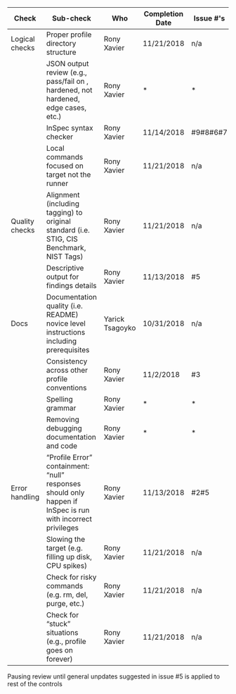 | Check          | Sub-check                                                                         | Who | Completion Date | Issue #'s |
|----------------|-----------------------------------------------------------------------------------|-----|-----------------|-----------|
|Logical checks| Proper profile directory structure                         |Rony Xavier|11/21/2018|n/a|
||JSON output review (e.g., pass/fail on ,<br>hardened, not hardened, edge cases, etc.)|Rony Xavier|*|*|
||InSpec syntax checker|Rony Xavier|11/14/2018|#9#8#6#7|
||Local commands focused on target not the runner|Rony Xavier|11/21/2018|n/a|
|Quality checks|Alignment (including tagging) to original<br> standard (i.e. STIG, CIS Benchmark, NIST Tags)|Rony Xavier|11/21/2018|n/a|
||Descriptive output for findings details|Rony Xavier|11/13/2018|#5|
|Docs|Documentation quality (i.e. README)<br> novice level instructions including prerequisites|Yarick Tsagoyko|10/31/2018|n/a|
||Consistency across other profile conventions |Rony Xavier|11/2/2018|#3|
||Spelling grammar|Rony Xavier|*|*|
||Removing debugging documentation and code|Rony Xavier|*|*|
| Error handling |“Profile Error” containment: “null” responses <br>should only happen if InSpec is run with incorrect privileges|Rony Xavier|11/13/2018|#2#5|
||Slowing the target (e.g. filling up disk, CPU spikes)|Rony Xavier|11/21/2018|n/a|
||Check for risky commands (e.g. rm, del, purge, etc.)|Rony Xavier|11/21/2018|n/a|
||Check for “stuck” situations (e.g., profile goes on forever)|Rony Xavier|11/21/2018|n/a|


Pausing review until general unpdates suggested in issue #5 is applied to rest of the controls

